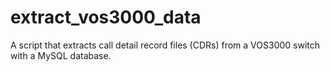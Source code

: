 extract_vos3000_data
====================

A script that extracts call detail record files (CDRs) from a VOS3000 switch with a MySQL database.
